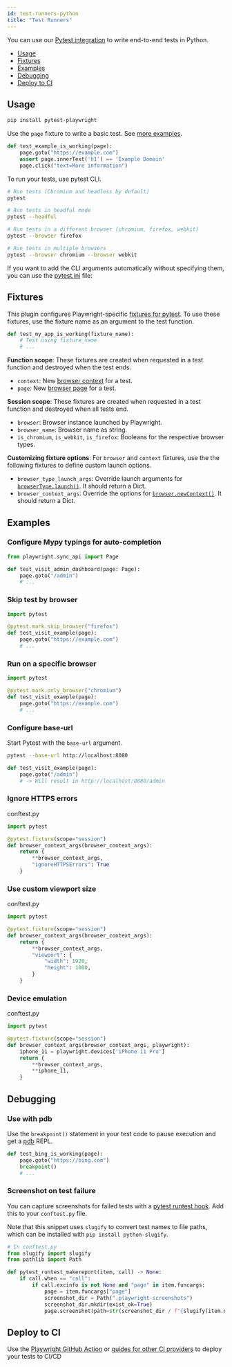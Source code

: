 ```yaml
---
id: test-runners-python
title: "Test Runners"
---
```


You can use our [Pytest integration](https://github.com/microsoft/playwright-pytest) to write end-to-end tests in Python.

- [Usage](#usage)
- [Fixtures](#fixtures)
- [Examples](#examples)
- [Debugging](#debugging)
- [Deploy to CI](#deploy-to-ci)

## Usage

```sh
pip install pytest-playwright
```

Use the `page` fixture to write a basic test. See [more examples](#examples).

```py
def test_example_is_working(page):
    page.goto("https://example.com")
    assert page.innerText('h1') == 'Example Domain'
    page.click("text=More information")
```

To run your tests, use pytest CLI.

```sh
# Run tests (Chromium and headless by default)
pytest

# Run tests in headful mode
pytest --headful

# Run tests in a different browser (chromium, firefox, webkit)
pytest --browser firefox

# Run tests in multiple browsers
pytest --browser chromium --browser webkit
```

If you want to add the CLI arguments automatically without specifying them, you can use the [pytest.ini](https://docs.pytest.org/en/stable/reference.html#ini-options-ref) file:

## Fixtures

This plugin configures Playwright-specific [fixtures for pytest](https://docs.pytest.org/en/latest/fixture.html). To use these fixtures, use the fixture name as an argument to the test function.

```py
def test_my_app_is_working(fixture_name):
    # Test using fixture_name
    # ...
```

**Function scope**: These fixtures are created when requested in a test function and destroyed when the test ends.
- `context`: New [browser context](https://playwright.dev/#path=docs%2Fcore-concepts.md&q=browser-contexts) for a test.
- `page`: New [browser page](https://playwright.dev/#path=docs%2Fcore-concepts.md&q=pages-and-frames) for a test.

**Session scope**: These fixtures are created when requested in a test function and destroyed when all tests end.
- `browser`: Browser instance launched by Playwright.
- `browser_name`: Browser name as string.
- `is_chromium`, `is_webkit`, `is_firefox`: Booleans for the respective browser types.

**Customizing fixture options**: For `browser` and `context` fixtures, use the the following fixtures to define custom launch options.
- `browser_type_launch_args`: Override launch arguments for [`browserType.launch()`](https://playwright.dev/#path=docs%2Fapi.md&q=browsertypelaunchoptions). It should return a Dict.
- `browser_context_args`: Override the options for [`browser.newContext()`](https://playwright.dev/#path=docs%2Fapi.md&q=browsernewcontextoptions). It should return a Dict.

## Examples

### Configure Mypy typings for auto-completion

```py
from playwright.sync_api import Page

def test_visit_admin_dashboard(page: Page):
    page.goto("/admin")
    # ...
```

### Skip test by browser

```py
import pytest

@pytest.mark.skip_browser("firefox")
def test_visit_example(page):
    page.goto("https://example.com")
    # ...
```

### Run on a specific browser

```py
import pytest

@pytest.mark.only_browser("chromium")
def test_visit_example(page):
    page.goto("https://example.com")
    # ...
```

### Configure base-url

Start Pytest with the `base-url` argument.

```sh
pytest --base-url http://localhost:8080
```

```py
def test_visit_example(page):
    page.goto("/admin")
    # -> Will result in http://localhost:8080/admin
```

### Ignore HTTPS errors

conftest.py

```py
import pytest

@pytest.fixture(scope="session")
def browser_context_args(browser_context_args):
    return {
        **browser_context_args,
        "ignoreHTTPSErrors": True
    }
```

### Use custom viewport size

conftest.py

```py
import pytest

@pytest.fixture(scope="session")
def browser_context_args(browser_context_args):
    return {
        **browser_context_args,
        "viewport": {
            "width": 1920,
            "height": 1080,
        }
    }
```

### Device emulation

conftest.py

```py
import pytest

@pytest.fixture(scope="session")
def browser_context_args(browser_context_args, playwright):
    iphone_11 = playwright.devices['iPhone 11 Pro']
    return {
        **browser_context_args,
        **iphone_11,
    }
```

## Debugging

### Use with pdb

Use the `breakpoint()` statement in your test code to pause execution and get a [pdb](https://docs.python.org/3/library/pdb.html) REPL.

```py
def test_bing_is_working(page):
    page.goto("https://bing.com")
    breakpoint()
    # ...
```

### Screenshot on test failure

You can capture screenshots for failed tests with a [pytest runtest hook](https://docs.pytest.org/en/6.1.0/reference.html?highlight=pytest_runtest_makereport#test-running-runtest-hooks). Add this to your `conftest.py` file.

Note that this snippet uses `slugify` to convert test names to file paths, which can be installed with `pip install python-slugify`.

```py
# In conftest.py
from slugify import slugify
from pathlib import Path

def pytest_runtest_makereport(item, call) -> None:
    if call.when == "call":
        if call.excinfo is not None and "page" in item.funcargs:
            page = item.funcargs["page"]
            screenshot_dir = Path(".playwright-screenshots")
            screenshot_dir.mkdir(exist_ok=True)
            page.screenshot(path=str(screenshot_dir / f"{slugify(item.nodeid)}.png"))
```

## Deploy to CI

Use the [Playwright GitHub Action](https://github.com/microsoft/playwright-github-action) or [guides for other CI providers](https://playwright.dev/#path=docs%2Fci.md&q=) to deploy your tests to CI/CD

[Accessibility]: ./api/class-accessibility.md "Accessibility"
[Browser]: ./api/class-browser.md "Browser"
[BrowserContext]: ./api/class-browsercontext.md "BrowserContext"
[BrowserType]: ./api/class-browsertype.md "BrowserType"
[CDPSession]: ./api/class-cdpsession.md "CDPSession"
[ChromiumBrowserContext]: ./api/class-chromiumbrowsercontext.md "ChromiumBrowserContext"
[ConsoleMessage]: ./api/class-consolemessage.md "ConsoleMessage"
[Dialog]: ./api/class-dialog.md "Dialog"
[Download]: ./api/class-download.md "Download"
[ElementHandle]: ./api/class-elementhandle.md "ElementHandle"
[FileChooser]: ./api/class-filechooser.md "FileChooser"
[Frame]: ./api/class-frame.md "Frame"
[JSHandle]: ./api/class-jshandle.md "JSHandle"
[Keyboard]: ./api/class-keyboard.md "Keyboard"
[Mouse]: ./api/class-mouse.md "Mouse"
[Page]: ./api/class-page.md "Page"
[Playwright]: ./api/class-playwright.md "Playwright"
[Request]: ./api/class-request.md "Request"
[Response]: ./api/class-response.md "Response"
[Route]: ./api/class-route.md "Route"
[Selectors]: ./api/class-selectors.md "Selectors"
[TimeoutError]: ./api/class-timeouterror.md "TimeoutError"
[Touchscreen]: ./api/class-touchscreen.md "Touchscreen"
[Video]: ./api/class-video.md "Video"
[WebSocket]: ./api/class-websocket.md "WebSocket"
[Worker]: ./api/class-worker.md "Worker"
[Element]: https://developer.mozilla.org/en-US/docs/Web/API/element "Element"
[Evaluation Argument]: ./core-concepts.md#evaluationargument "Evaluation Argument"
[Promise]: https://developer.mozilla.org/en-US/docs/Web/JavaScript/Reference/Global_Objects/Promise "Promise"
[iterator]: https://developer.mozilla.org/en-US/docs/Web/JavaScript/Reference/Iteration_protocols "Iterator"
[origin]: https://developer.mozilla.org/en-US/docs/Glossary/Origin "Origin"
[selector]: https://developer.mozilla.org/en-US/docs/Web/CSS/CSS_Selectors "selector"
[Serializable]: https://developer.mozilla.org/en-US/docs/Web/JavaScript/Reference/Global_Objects/JSON/stringify#Description "Serializable"
[UIEvent.detail]: https://developer.mozilla.org/en-US/docs/Web/API/UIEvent/detail "UIEvent.detail"
[UnixTime]: https://en.wikipedia.org/wiki/Unix_time "Unix Time"
[xpath]: https://developer.mozilla.org/en-US/docs/Web/XPath "xpath"

[Any]: https://docs.python.org/3/library/typing.html#typing.Any "Any"
[bool]: https://docs.python.org/3/library/stdtypes.html "bool"
[Callable]: https://docs.python.org/3/library/typing.html#typing.Callable "Callable"
[EventContextManager]: https://docs.python.org/3/reference/datamodel.html#context-managers "Event context manager"
[EventEmitter]: https://pyee.readthedocs.io/en/latest/#pyee.BaseEventEmitter "EventEmitter"
[Dict]: https://docs.python.org/3/library/typing.html#typing.Dict "Dict"
[float]: https://docs.python.org/3/library/stdtypes.html#numeric-types-int-float-complex "float"
[int]: https://docs.python.org/3/library/stdtypes.html#numeric-types-int-float-complex "int"
[List]: https://docs.python.org/3/library/typing.html#typing.List "List"
[NoneType]: https://docs.python.org/3/library/constants.html#None "None"
[Pattern]: https://docs.python.org/3/library/re.html "Pattern"
[URL]: https://en.wikipedia.org/wiki/URL "URL"
[pathlib.Path]: https://realpython.com/python-pathlib/ "pathlib.Path"
[str]: https://docs.python.org/3/library/stdtypes.html#text-sequence-type-str "str"
[Union]: https://docs.python.org/3/library/typing.html#typing.Union "Union"
